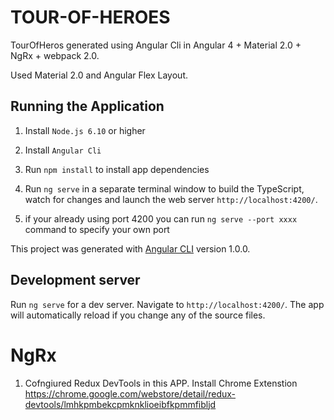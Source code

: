 # TOUR-OF-HEROES

TourOfHeros generated using Angular Cli in Angular 4 + Material 2.0 + NgRx + webpack 2.0.

Used Material 2.0 and Angular Flex Layout.

## Running the Application

1. Install `Node.js 6.10` or higher

1. Install `Angular Cli`

1. Run `npm install` to install app dependencies

1. Run `ng serve` in a separate terminal window to build the TypeScript, watch for changes and launch the web server `http://localhost:4200/`.

1. if your already using port 4200 you can run `ng serve --port xxxx` command to specify your own port 


This project was generated with [Angular CLI](https://github.com/angular/angular-cli) version 1.0.0.

## Development server

Run `ng serve` for a dev server. Navigate to `http://localhost:4200/`. The app will automatically reload if you change any of the source files.

#  NgRx

1. Cofngiured Redux DevTools in this APP. Install Chrome Extenstion https://chrome.google.com/webstore/detail/redux-devtools/lmhkpmbekcpmknklioeibfkpmmfibljd


